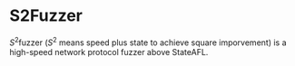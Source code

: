 # S2Fuzzer
$S^2$fuzzer ($S^2$ means speed plus state to achieve square imporvement) is a high-speed network protocol fuzzer above StateAFL.
